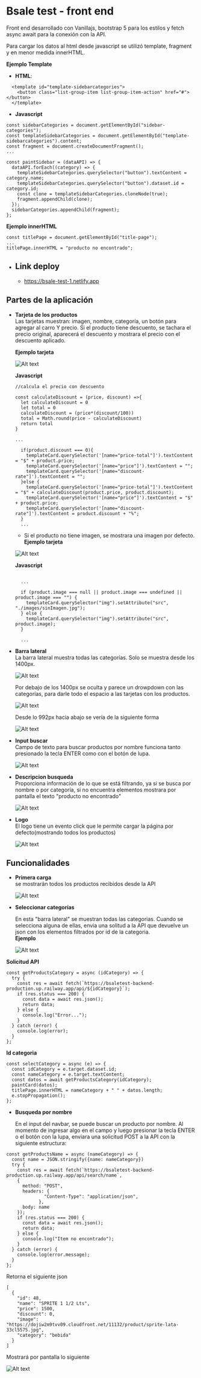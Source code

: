 # Bsale test - front end

Front end desarrollado con Vanillajs, bootstrap 5 para los estilos y fetch async await para la conexión con la API.

Para cargar los datos al html desde javascript se utilizó template, fragment y en menor medida innerHTML.

**Ejemplo Template**

- **HTML**:
```
  <template id="template-sidebarcategories">
    <button class="list-group-item list-group-item-action" href="#"></button>
  </template>
```
- **Javascript**
```
const sidebarCategories = document.getElementById("sidebar-categories");
const templateSidebarCategories = document.getElementById("template-sidebarcategories").content;
const fragment = document.createDocumentFragment();
...

const paintSidebar = (dataAPI) => {
  dataAPI.forEach((category) => {
    templateSidebarCategories.querySelector("button").textContent = category.name;
    templateSidebarCategories.querySelector("button").dataset.id = category.id;
    const clone = templateSidebarCategories.cloneNode(true);
    fragment.appendChild(clone);
  });
  sidebarCategories.appendChild(fragment);
};
```

**Ejemplo innerHTML**
```
const titlePage = document.getElementById("title-page");
...
titlePage.innerHTML = "producto no encontrado";
```


- ## Link deploy
  - https://bsale-test-1.netlify.app


## Partes de la aplicación
- **Tarjeta de los productos**  
Las tarjetas muestran: imagen, nombre, categoría, un botón para agregar al carro Y precio. Si el producto tiene descuento, se tachara el precio original, aparecerá el descuento y mostrara el precio con el descuento aplicado.  

  **Ejemplo tarjeta**  

  ![Alt text](https://res.cloudinary.com/dgrh1ybqq/image/upload/v1668361321/bsale-test/ProductoDescuento_2_dvpxtm.png)

  **Javascript**
  ```
  //calcula el precio con descuento
  
  const calculateDiscount = (price, discount) =>{
    let calculateDiscount = 0
    let total = 0
    calculateDiscount = (price*(discount/100))
    total = Math.round(price - calculateDiscount)
    return total
  }
  ```
  
  ```
  ...
  
    if(product.discount === 0){ 
      templateCard.querySelector('[name="price-total"]').textContent = "$" + product.price;
      templateCard.querySelector('[name="price"]').textContent = "";
      templateCard.querySelector('[name="discount-rate"]').textContent = "";
    }else {
      templateCard.querySelector('[name="price-total"]').textContent = "$" + calculateDiscount(product.price, product.discount);
      templateCard.querySelector('[name="price"]').textContent = "$" + product.price;
      templateCard.querySelector('[name="discount-rate"]').textContent = product.discount + "%";
    }
    ...
  
  ```
  - Si el producto no tiene imagen, se mostrara una imagen por defecto.  
  **Ejemplo tarjeta**  

  ![Alt text](https://res.cloudinary.com/dgrh1ybqq/image/upload/v1668356174/bsale-test/ProductoImagen_s6fx9f.png)

  **Javascript**
  ```

    ...

    if (product.image === null || product.image === undefined || product.image === "") {
      templateCard.querySelector("img").setAttribute("src", "./images/sinImagen.jpg");
    } else {
      templateCard.querySelector("img").setAttribute("src", product.image);
    }

    ...

  ```


- **Barra lateral**  
  La barra lateral muestra todas las categorías. Solo se muestra desde los 1400px.  

  ![Alt text](https://res.cloudinary.com/dgrh1ybqq/image/upload/v1668365625/bsale-test/b1_p2gt6j.png)  
  
  Por debajo de los 1400px se oculta y parece un drowpdown con las categorías, para darle todo el espacio a las tarjetas con los productos.  

  ![Alt text](https://res.cloudinary.com/dgrh1ybqq/image/upload/v1668365625/bsale-test/b2_bnh5vn.png)  

  Desde lo 992px hacia abajo se vería de la siguiente forma  
  
  ![Alt text](https://res.cloudinary.com/dgrh1ybqq/image/upload/v1668365625/bsale-test/b3_qhmsia.png)  


- **Input buscar**  
  Campo de texto para buscar productos por nombre funciona tanto presionado la tecla ENTER como con el botón de lupa.  
  
  ![Alt text](https://res.cloudinary.com/dgrh1ybqq/image/upload/v1668366152/input_ffejxy.png)    


- **Descripcion busqueda**  
  Proporciona información de lo que se está filtrando, ya si se busca por nombre o por categoría, si no encuentra elementos mostrara por pantalla el texto "producto no encontrado"  

    ![Alt text](https://res.cloudinary.com/dgrh1ybqq/image/upload/v1668366546/t1_dmmsat.png)  


- **Logo**  
  El logo tiene un evento click que le permite cargar la página por defecto(mostrando todos los productos)  

  ![Alt text](https://res.cloudinary.com/dgrh1ybqq/image/upload/v1668366152/logo_xnbk2a.png) 

## Funcionalidades
- **Primera carga**  
se mostrarán todos los productos recibidos desde la API  

  ![Alt text](https://res.cloudinary.com/dgrh1ybqq/image/upload/v1668356174/bsale-test/paginaCompleta_krked8.png)


- **Seleccionar categorías**  

  En esta "barra lateral" se muestran todas las categorias. Cuando se selecciona alguna de ellas, envia una solitud a la API que devuelve un json con los elementos filtrados por id de la categoria.  
**Ejemplo**  

  ![Alt text](https://res.cloudinary.com/dgrh1ybqq/image/upload/v1668356174/bsale-test/BusquedaCategoria_btuxkc.png)  

**Solicitud API**  
```
const getProductsCategory = async (idCategory) => {
  try {
    const res = await fetch(`https://bsaletest-backend-production.up.railway.app/api/${idCategory}`);
    if (res.status === 200) {
      const data = await res.json();
      return data;
    } else {
      console.log("Error...");
    }
  } catch (error) {
    console.log(error);
  }
};
```
**Id categoria**
```
const selectCategory = async (e) => {
  const idCategory = e.target.dataset.id;
  const nameCategory = e.target.textContent;
  const datos = await getProductsCategory(idCategory);
  paintCard(datos);
  titlePage.innerHTML = nameCategory + " " + datos.length;
  e.stopPropagation();
};
```

- **Busqueda por nombre**  

  En el input del navbar, se puede buscar un producto por nombre. Al momento de ingresar algo en el campo y luego presionar la tecla ENTER o el botón con la lupa, enviara una solicitud POST a la API con la siguiente estructura:  
```
const getProductsName = async (nameCategory) => {
  const name = JSON.stringify({name: nameCategory})
  try {
    const res = await fetch(`https://bsaletest-backend-production.up.railway.app/api/search/name`,
    {
      method: "POST",
      headers: {
			  "Content-Type": "application/json",
			},
      body: name
    });
    if (res.status === 200) {
      const data = await res.json();
      return data;
    } else {
      console.log("Item no encontrado");
    }
  } catch (error) {
    console.log(error.message);
  }
};

```

Retorna el siguiente json
```
[
  {
    "id": 48,
    "name": "SPRITE 1 1/2 Lts",
    "price": 1500,
    "discount": 0,
    "image": "https://dojiw2m9tvv09.cloudfront.net/11132/product/sprite-lata-33cl5575.jpg",
    "category": "bebida"
  }
]
```
Mostrará por pantalla lo siguiente  

![Alt text](https://res.cloudinary.com/dgrh1ybqq/image/upload/v1668356174/bsale-test/BusquedaNombre_b4r65h.png)  
